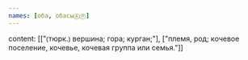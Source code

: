 ```yaml
---
names: [оба, обасыⒶⓅ]
---
```

content: [["⦅тюрк.⦆ вершина; гора; курган;"], ["племя, род; кочевое поселение, кочевье, кочевая группа или семья."]]
